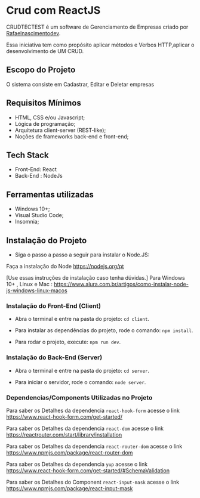# Crud com ReactJS


CRUDTECTEST é um software de Gerenciamento de Empresas criado por <u>Rafaelnascimentodev</u>.

Essa iniciativa tem como propósito aplicar métodos e Verbos HTTP,aplicar o desenvolvimento de UM CRUD.



## Escopo do Projeto

O sistema consiste em Cadastrar, Editar e Deletar empresas

## Requisitos Mínimos

- HTML, CSS e/ou Javascript;
- Lógica de programação;
- Arquitetura client-server (REST-like);
- Noções de frameworks back-end e front-end;

## Tech Stack

- Front-End: React
- Back-End : NodeJs

## Ferramentas utilizadas

- Windows 10+;
- Visual Studio Code;
- Insomnia;

## Instalação do Projeto


- Siga o passo a passo a seguir para instalar o Node.JS:

Faça a instalação do Node https://nodejs.org/pt

[Use essas instruções de instalação caso tenha dúvidas.]
Para Windows 10+ , Linux e Mac : https://www.alura.com.br/artigos/como-instalar-node-js-windows-linux-macos

### Instalação do Front-End (Client)

- Abra o terminal e entre na pasta do projeto: `cd client`.

- Para instalar as dependências do projeto, rode o comando: `npm install`.

- Para rodar o projeto, execute: `npm run dev`.

### Instalação do Back-End (Server)

- Abra o terminal e entre na pasta do projeto: `cd server`.

- Para iniciar o servidor, rode o comando: `node server`.

### Dependencias/Components Utilizadas no Projeto

Para saber os Detalhes da dependencia `react-hook-form` acesse o link  
https://www.react-hook-form.com/get-started/

Para saber os Detalhes da dependencia `react-dom` acesse o link
https://reactrouter.com/start/library/installation

Para saber os Detalhes da dependencia `react-router-dom` acesse o link
https://www.npmjs.com/package/react-router-dom

Para saber os Detalhes da dependencia `yup` acesse o link 
https://www.react-hook-form.com/get-started/#SchemaValidation


Para saber os Detalhes do Component `react-input-mask` acesse o link 
https://www.npmjs.com/package/react-input-mask


